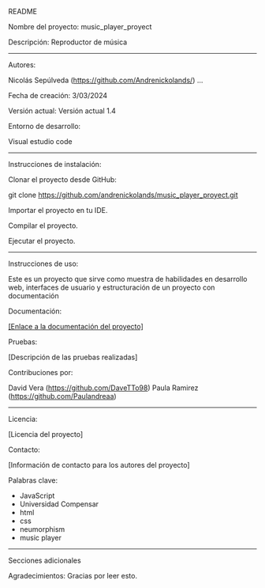 README

Nombre del proyecto: music_player_proyect

Descripción: Reproductor de música

---

Autores:

Nicolás Sepúlveda (https://github.com/Andrenickolands/)
...

Fecha de creación: 3/03/2024

Versión actual: Versión actual 1.4

Entorno de desarrollo:

Visual estudio code

---

Instrucciones de instalación:

Clonar el proyecto desde GitHub:

git clone https://github.com/andrenickolands/music_player_proyect.git

Importar el proyecto en tu IDE.

Compilar el proyecto.

Ejecutar el proyecto.

---

Instrucciones de uso:

Este es un proyecto que sirve como muestra de habilidades en desarrollo web, interfaces de usuario y estructuración de un proyecto con documentación


Documentación:

[[Enlace a la documentación del proyecto]](https://docs.google.com/document/d/1eZ7PW5bEwED5mI4VDxV8qzMiiFvFt8D5hN2o4bKIY4Y/edit?tab=t.0)

Pruebas:

[Descripción de las pruebas realizadas]

Contribuciones por:

David Vera (https://github.com/DaveTTo98)
Paula Ramirez (https://github.com/Paulandreaa)

---

Licencia:

[Licencia del proyecto]

Contacto:

[Información de contacto para los autores del proyecto]

Palabras clave:

- JavaScript
- Universidad Compensar
- html
- css
- neumorphism
- music player

---

Secciones adicionales

Agradecimientos: Gracias por leer esto.

